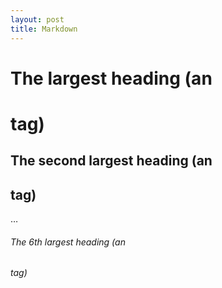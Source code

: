 ```yaml
---
layout: post
title: Markdown
---
```


# The largest heading (an <h1> tag)
## The second largest heading (an <h2> tag)
…
###### The 6th largest heading (an <h6> tag)
